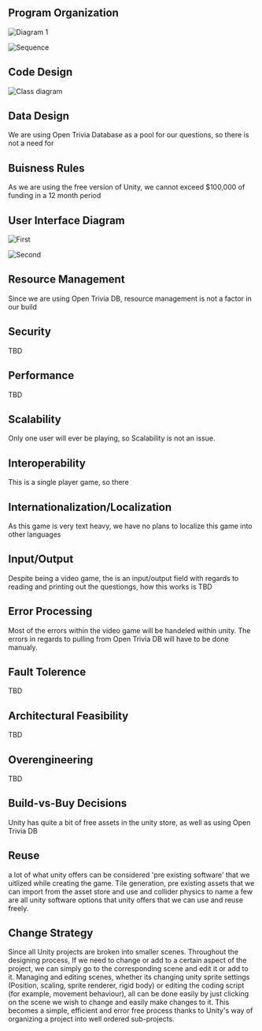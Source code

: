 **Program Organization**
--------------------------

![Diagram 1](https://github.com/bquiroga10/Group10/blob/master/artifacts/architecture/ArchitecturalDiagram.png)

![Sequence](https://github.com/bquiroga10/Group10/blob/master/artifacts/architecture/SequenceDiagram.png)

**Code Design**
-------------------------

![Class diagram](https://github.com/bquiroga10/Group10/blob/master/artifacts/architecture/ClassDiagram.PNG)

**Data Design**
-------------------------

We are using Open Trivia Database as a pool for our questions, so there is not a need for 

**Buisness Rules**
------------------------

As we are using the free version of Unity, we cannot exceed $100,000 of funding in a 12 month period

**User Interface Diagram**
------------------------

![First](https://github.com/bquiroga10/Group10/blob/master/artifacts/architecture/UserInterface.png)

![Second](https://github.com/bquiroga10/Group10/blob/master/artifacts/architecture/User%20Interface%20Diagram.png)


**Resource Management**
------------------------

Since we are using Open Trivia DB, resource management is not a factor in our build

**Security**
-------------------------

TBD

**Performance**
------------------------

TBD

**Scalability**
------------------------

Only one user will ever be playing, so Scalability is not an issue.

**Interoperability**
------------------------

This is a single player game, so there

**Internationalization/Localization**
------------------------

As this game is very text heavy, we have no plans to localize this game into other languages

**Input/Output**
------------------------

Despite being a video game, the is an input/output field with regards to reading and printing out the questiongs, how this works is TBD

**Error Processing**
------------------------

Most of the errors within the video game will be handeled within unity. The errors in regards to pulling from Open Trivia DB will have to be done manualy.

**Fault Tolerence**
------------------------

TBD

**Architectural Feasibility**
------------------------------

TBD

**Overengineering**
------------------------------

TBD

**Build-vs-Buy Decisions**
------------------------------

Unity has quite a bit of free assets in the unity store, as well as using Open Trivia DB

**Reuse**
-----------------------------

a lot of what unity offers can be considered 'pre existing software' that we uitlized while creating the game. Tile generation, pre existing assets that we can import from the asset store and use and collider physics to name a few  are all unity software options that unity offers that we can use and reuse freely.

**Change Strategy**
-----------------------------

Since all Unity projects are broken into smaller scenes. Throughout the designing process, If we need to change or add to a certain aspect of the project, we can simply go to the corresponding scene and edit it or add to it. Managing and editing scenes, whether its changing unity sprite settings (Position, scaling, sprite renderer, rigid body) or editing the coding script (for example, movement behaviour), all can be done easily by just clicking on the scene we wish to change and easily make changes to it. This becomes a simple, efficient and error free process thanks to Unity's way of organizing a project into well ordered sub-projects.
